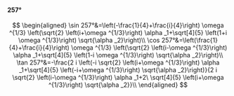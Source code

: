 #### 257°

$$
\begin{aligned}
\sin 257°&=\left(-\frac{1}{4}+\frac{i}{4}\right) \omega ^{1/3} \left(\sqrt{2} \left(i+\omega ^{1/3}\right) \alpha _1+\sqrt[4]{5} \left(1+i \omega ^{1/3}\right)
\sqrt{\alpha _2}\right)\\
\cos 257°&=\left(\frac{1}{4}+\frac{i}{4}\right) \omega ^{1/3} \left(\sqrt{2} \left(i-\omega ^{1/3}\right) \alpha _1+\sqrt[4]{5} \left(1-i \omega ^{1/3}\right)
\sqrt{\alpha _2}\right)\\
\tan 257°&=-\frac{2 i \left(-i \sqrt{2} \left(i+\omega ^{1/3}\right) \alpha _1+\sqrt[4]{5} \left(-i+\omega ^{1/3}\right) \sqrt{\alpha _2}\right)}{2 i \sqrt{2}
\left(i-\omega ^{1/3}\right) \alpha _1+2\ \sqrt[4]{5} \left(i+\omega ^{1/3}\right) \sqrt{\alpha _2}}\\
\end{aligned}
$$

